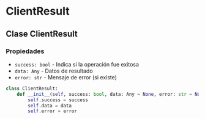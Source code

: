 # ClientResult

## Clase ClientResult

### Propiedades

- `success: bool` - Indica si la operación fue exitosa
- `data: Any` - Datos de resultado
- `error: str` - Mensaje de error (si existe)

```python
class ClientResult:
    def __init__(self, success: bool, data: Any = None, error: str = None):
        self.success = success
        self.data = data
        self.error = error
```
